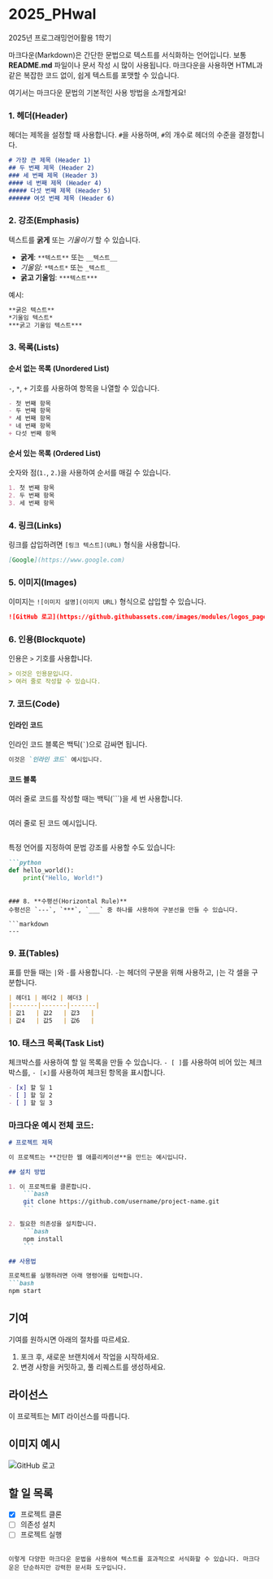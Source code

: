 # 2025_PHwal
2025년 프로그래밍언어활용 1학기

마크다운(Markdown)은 간단한 문법으로 텍스트를 서식화하는 언어입니다. 보통 **README.md** 파일이나 문서 작성 시 많이 사용됩니다. 마크다운을 사용하면 HTML과 같은 복잡한 코드 없이, 쉽게 텍스트를 포맷할 수 있습니다.

여기서는 마크다운 문법의 기본적인 사용 방법을 소개할게요!

### 1. **헤더(Header)**
헤더는 제목을 설정할 때 사용합니다. `#`을 사용하며, `#`의 개수로 헤더의 수준을 결정합니다.

```markdown
# 가장 큰 제목 (Header 1)
## 두 번째 제목 (Header 2)
### 세 번째 제목 (Header 3)
#### 네 번째 제목 (Header 4)
##### 다섯 번째 제목 (Header 5)
###### 여섯 번째 제목 (Header 6)
```

### 2. **강조(Emphasis)**
텍스트를 **굵게** 또는 *기울이기* 할 수 있습니다.

- **굵게**: `**텍스트**` 또는 `__텍스트__`
- *기울임*: `*텍스트*` 또는 `_텍스트_`
- **굵고 기울임**: `***텍스트***`

예시:
```markdown
**굵은 텍스트**
*기울임 텍스트*
***굵고 기울임 텍스트***
```

### 3. **목록(Lists)**

#### 순서 없는 목록 (Unordered List)
`-`, `*`, `+` 기호를 사용하여 항목을 나열할 수 있습니다.

```markdown
- 첫 번째 항목
- 두 번째 항목
* 세 번째 항목
* 네 번째 항목
+ 다섯 번째 항목
```

#### 순서 있는 목록 (Ordered List)
숫자와 점(`1.`, `2.`)을 사용하여 순서를 매길 수 있습니다.

```markdown
1. 첫 번째 항목
2. 두 번째 항목
3. 세 번째 항목
```

### 4. **링크(Links)**
링크를 삽입하려면 `[링크 텍스트](URL)` 형식을 사용합니다.

```markdown
[Google](https://www.google.com)
```

### 5. **이미지(Images)**
이미지는 `![이미지 설명](이미지 URL)` 형식으로 삽입할 수 있습니다.

```markdown
![GitHub 로고](https://github.githubassets.com/images/modules/logos_page/GitHub-Mark.png)
```

### 6. **인용(Blockquote)**
인용은 `>` 기호를 사용합니다.

```markdown
> 이것은 인용문입니다.
> 여러 줄로 작성할 수 있습니다.
```

### 7. **코드(Code)**

#### 인라인 코드
인라인 코드 블록은 백틱(`` ` ``)으로 감싸면 됩니다.

```markdown
이것은 `인라인 코드` 예시입니다.
```

#### 코드 블록
여러 줄로 코드를 작성할 때는 백틱(```)을 세 번 사용합니다.

```markdown
```
여러 줄로 된 코드
예시입니다.
```
```

특정 언어를 지정하여 문법 강조를 사용할 수도 있습니다:

```markdown
```python
def hello_world():
    print("Hello, World!")
```
```

### 8. **수평선(Horizontal Rule)**
수평선은 `---`, `***`, `___` 중 하나를 사용하여 구분선을 만들 수 있습니다.

```markdown
---
```

### 9. **표(Tables)**
표를 만들 때는 `|`와 `-`를 사용합니다. `-`는 헤더의 구분을 위해 사용하고, `|`는 각 셀을 구분합니다.

```markdown
| 헤더1 | 헤더2 | 헤더3 |
|-------|-------|-------|
| 값1   | 값2   | 값3   |
| 값4   | 값5   | 값6   |
```

### 10. **태스크 목록(Task List)**
체크박스를 사용하여 할 일 목록을 만들 수 있습니다. `- [ ]`를 사용하여 비어 있는 체크박스를, `- [x]`를 사용하여 체크된 항목을 표시합니다.

```markdown
- [x] 할 일 1
- [ ] 할 일 2
- [ ] 할 일 3
```

### 마크다운 예시 전체 코드:
```markdown
# 프로젝트 제목

이 프로젝트는 **간단한 웹 애플리케이션**을 만드는 예시입니다.

## 설치 방법

1. 이 프로젝트를 클론합니다.
    ```bash
    git clone https://github.com/username/project-name.git
    ```

2. 필요한 의존성을 설치합니다.
    ```bash
    npm install
    ```

## 사용법

프로젝트를 실행하려면 아래 명령어를 입력합니다.
```bash
npm start
```

## 기여

기여를 원하시면 아래의 절차를 따르세요.

1. 포크 후, 새로운 브랜치에서 작업을 시작하세요.
2. 변경 사항을 커밋하고, 풀 리퀘스트를 생성하세요.

## 라이선스

이 프로젝트는 MIT 라이선스를 따릅니다.

## 이미지 예시
![GitHub 로고](https://github.githubassets.com/images/modules/logos_page/GitHub-Mark.png)

## 할 일 목록
- [x] 프로젝트 클론
- [ ] 의존성 설치
- [ ] 프로젝트 실행
```

이렇게 다양한 마크다운 문법을 사용하여 텍스트를 효과적으로 서식화할 수 있습니다. 마크다운은 단순하지만 강력한 문서화 도구입니다.
